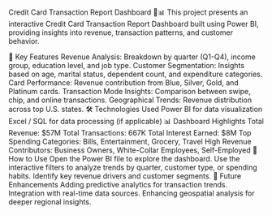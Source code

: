 
Credit Card Transaction Report Dashboard 🏦📊
This project presents an interactive Credit Card Transaction Report Dashboard built using Power BI, providing insights into revenue, transaction patterns, and customer behavior.

📌 Key Features
Revenue Analysis: Breakdown by quarter (Q1-Q4), income group, education level, and job type.
Customer Segmentation: Insights based on age, marital status, dependent count, and expenditure categories.
Card Performance: Revenue contribution from Blue, Silver, Gold, and Platinum cards.
Transaction Mode Insights: Comparison between swipe, chip, and online transactions.
Geographical Trends: Revenue distribution across top U.S. states.
🛠 Technologies Used
Power BI for data visualization
Excel / SQL for data processing (if applicable)
📊 Dashboard Highlights
Total Revenue: $57M
Total Transactions: 667K
Total Interest Earned: $8M
Top Spending Categories: Bills, Entertainment, Grocery, Travel
High Revenue Contributors: Business Owners, White-Collar Employees, Self-Employed
🚀 How to Use
Open the Power BI file to explore the dashboard.
Use the interactive filters to analyze trends by quarter, customer type, or spending habits.
Identify key revenue drivers and customer segments.
📌 Future Enhancements
Adding predictive analytics for transaction trends.
Integration with real-time data sources.
Enhancing geospatial analysis for deeper regional insights.
